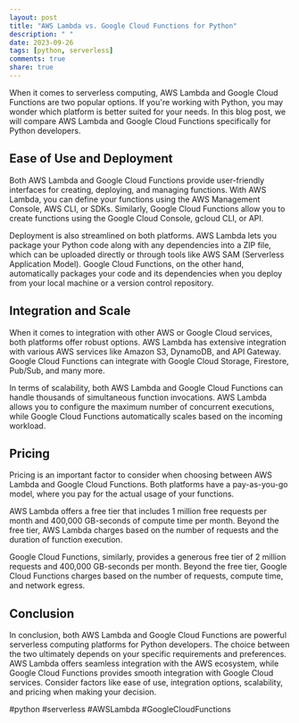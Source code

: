 ```yaml
---
layout: post
title: "AWS Lambda vs. Google Cloud Functions for Python"
description: " "
date: 2023-09-26
tags: [python, serverless]
comments: true
share: true
---
```


When it comes to serverless computing, AWS Lambda and Google Cloud Functions are two popular options. If you're working with Python, you may wonder which platform is better suited for your needs. In this blog post, we will compare AWS Lambda and Google Cloud Functions specifically for Python developers.

## Ease of Use and Deployment

Both AWS Lambda and Google Cloud Functions provide user-friendly interfaces for creating, deploying, and managing functions. With AWS Lambda, you can define your functions using the AWS Management Console, AWS CLI, or SDKs. Similarly, Google Cloud Functions allow you to create functions using the Google Cloud Console, gcloud CLI, or API.

Deployment is also streamlined on both platforms. AWS Lambda lets you package your Python code along with any dependencies into a ZIP file, which can be uploaded directly or through tools like AWS SAM (Serverless Application Model). Google Cloud Functions, on the other hand, automatically packages your code and its dependencies when you deploy from your local machine or a version control repository.

## Integration and Scale

When it comes to integration with other AWS or Google Cloud services, both platforms offer robust options. AWS Lambda has extensive integration with various AWS services like Amazon S3, DynamoDB, and API Gateway. Google Cloud Functions can integrate with Google Cloud Storage, Firestore, Pub/Sub, and many more.

In terms of scalability, both AWS Lambda and Google Cloud Functions can handle thousands of simultaneous function invocations. AWS Lambda allows you to configure the maximum number of concurrent executions, while Google Cloud Functions automatically scales based on the incoming workload.

## Pricing

Pricing is an important factor to consider when choosing between AWS Lambda and Google Cloud Functions. Both platforms have a pay-as-you-go model, where you pay for the actual usage of your functions.

AWS Lambda offers a free tier that includes 1 million free requests per month and 400,000 GB-seconds of compute time per month. Beyond the free tier, AWS Lambda charges based on the number of requests and the duration of function execution.

Google Cloud Functions, similarly, provides a generous free tier of 2 million requests and 400,000 GB-seconds per month. Beyond the free tier, Google Cloud Functions charges based on the number of requests, compute time, and network egress.

## Conclusion

In conclusion, both AWS Lambda and Google Cloud Functions are powerful serverless computing platforms for Python developers. The choice between the two ultimately depends on your specific requirements and preferences. AWS Lambda offers seamless integration with the AWS ecosystem, while Google Cloud Functions provides smooth integration with Google Cloud services. Consider factors like ease of use, integration options, scalability, and pricing when making your decision.

#python #serverless #AWSLambda #GoogleCloudFunctions